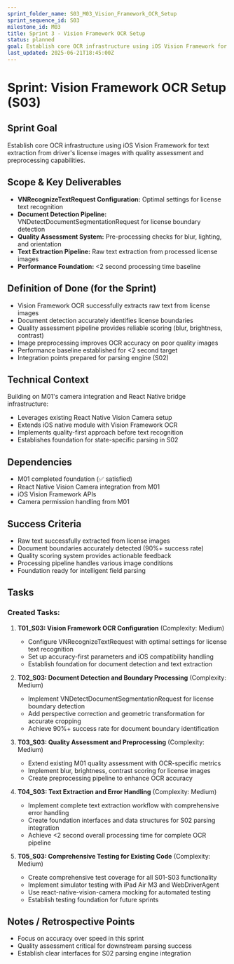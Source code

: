 ```yaml
---
sprint_folder_name: S03_M03_Vision_Framework_OCR_Setup
sprint_sequence_id: S03
milestone_id: M03
title: Sprint 3 - Vision Framework OCR Setup
status: planned
goal: Establish core OCR infrastructure using iOS Vision Framework for text extraction from driver's license images
last_updated: 2025-06-21T18:45:00Z
---
```


# Sprint: Vision Framework OCR Setup (S03)

## Sprint Goal
Establish core OCR infrastructure using iOS Vision Framework for text extraction from driver's license images with quality assessment and preprocessing capabilities.

## Scope & Key Deliverables
- **VNRecognizeTextRequest Configuration:** Optimal settings for license text recognition
- **Document Detection Pipeline:** VNDetectDocumentSegmentationRequest for license boundary detection  
- **Quality Assessment System:** Pre-processing checks for blur, lighting, and orientation
- **Text Extraction Pipeline:** Raw text extraction from processed license images
- **Performance Foundation:** <2 second processing time baseline

## Definition of Done (for the Sprint)
- Vision Framework OCR successfully extracts raw text from license images
- Document detection accurately identifies license boundaries  
- Quality assessment pipeline provides reliable scoring (blur, brightness, contrast)
- Image preprocessing improves OCR accuracy on poor quality images
- Performance baseline established for <2 second target
- Integration points prepared for parsing engine (S02)

## Technical Context
Building on M01's camera integration and React Native bridge infrastructure:
- Leverages existing React Native Vision Camera setup
- Extends iOS native module with Vision Framework OCR
- Implements quality-first approach before text recognition
- Establishes foundation for state-specific parsing in S02

## Dependencies
- M01 completed foundation (✅ satisfied)
- React Native Vision Camera integration from M01
- iOS Vision Framework APIs
- Camera permission handling from M01

## Success Criteria
- Raw text successfully extracted from license images
- Document boundaries accurately detected (90%+ success rate)
- Quality scoring system provides actionable feedback
- Processing pipeline handles various image conditions
- Foundation ready for intelligent field parsing

## Tasks

### Created Tasks:

1. **T01_S03: Vision Framework OCR Configuration** (Complexity: Medium)
   - Configure VNRecognizeTextRequest with optimal settings for license text recognition
   - Set up accuracy-first parameters and iOS compatibility handling
   - Establish foundation for document detection and text extraction

2. **T02_S03: Document Detection and Boundary Processing** (Complexity: Medium)  
   - Implement VNDetectDocumentSegmentationRequest for license boundary detection
   - Add perspective correction and geometric transformation for accurate cropping
   - Achieve 90%+ success rate for document boundary identification

3. **T03_S03: Quality Assessment and Preprocessing** (Complexity: Medium)
   - Extend existing M01 quality assessment with OCR-specific metrics
   - Implement blur, brightness, contrast scoring for license images
   - Create preprocessing pipeline to enhance OCR accuracy

4. **T04_S03: Text Extraction and Error Handling** (Complexity: Medium)
   - Implement complete text extraction workflow with comprehensive error handling
   - Create foundation interfaces and data structures for S02 parsing integration  
   - Achieve <2 second overall processing time for complete OCR pipeline

5. **T05_S03: Comprehensive Testing for Existing Code** (Complexity: Medium)
   - Create comprehensive test coverage for all S01-S03 functionality
   - Implement simulator testing with iPad Air M3 and WebDriverAgent
   - Use react-native-vision-camera mocking for automated testing
   - Establish testing foundation for future sprints

## Notes / Retrospective Points
- Focus on accuracy over speed in this sprint
- Quality assessment critical for downstream parsing success
- Establish clear interfaces for S02 parsing engine integration